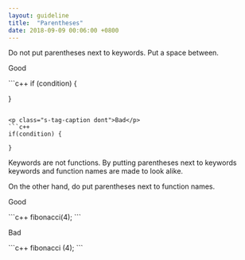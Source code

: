 ```yaml
---
layout: guideline
title:  "Parentheses"
date: 2018-09-09 00:06:00 +0800
---
```


Do not put parentheses next to keywords. Put a space between.

<p class="s-tag-caption do">Good</p>
```c++
if (condition) {

}
```

<p class="s-tag-caption dont">Bad</p>
```c++
if(condition) {

}
```

Keywords are not functions. By putting parentheses next to keywords keywords and function names are made to look alike.

On the other hand, do put parentheses next to function names.

<p class="s-tag-caption do">Good</p>
```c++
fibonacci(4);
```

<p class="s-tag-caption dont">Bad</p>
```c++
fibonacci (4);
```
